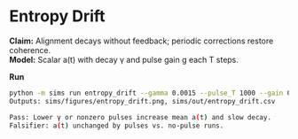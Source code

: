 # Entropy Drift

**Claim:** Alignment decays without feedback; periodic corrections restore coherence.  
**Model:** Scalar a(t) with decay γ and pulse gain g each T steps.

**Run**
```bash
python -m sims run entropy_drift --gamma 0.0015 --pulse_T 1000 --gain 0.25
Outputs: sims/figures/entropy_drift.png, sims/out/entropy_drift.csv

Pass: Lower γ or nonzero pulses increase mean a(t) and slow decay.
Falsifier: a(t) unchanged by pulses vs. no-pulse runs.
